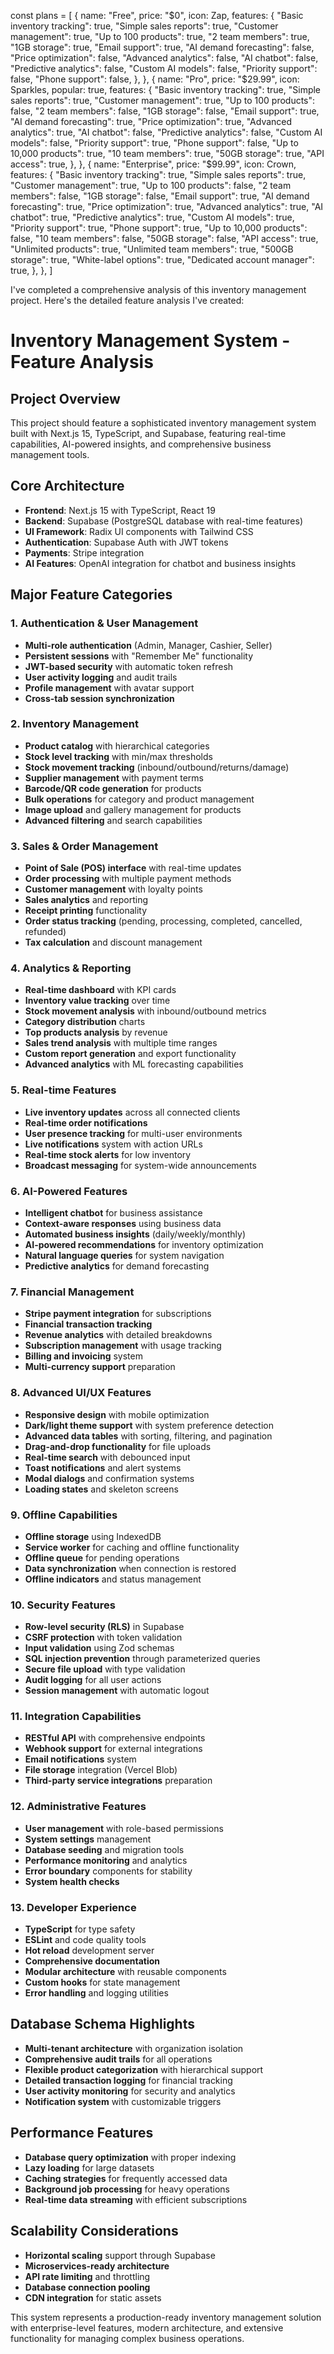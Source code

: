   const plans = [
    {
      name: "Free",
      price: "$0",
      icon: Zap,
      features: {
        "Basic inventory tracking": true,
        "Simple sales reports": true,
        "Customer management": true,
        "Up to 100 products": true,
        "2 team members": true,
        "1GB storage": true,
        "Email support": true,
        "AI demand forecasting": false,
        "Price optimization": false,
        "Advanced analytics": false,
        "AI chatbot": false,
        "Predictive analytics": false,
        "Custom AI models": false,
        "Priority support": false,
        "Phone support": false,
      },
    },
    {
      name: "Pro",
      price: "$29.99",
      icon: Sparkles,
      popular: true,
      features: {
        "Basic inventory tracking": true,
        "Simple sales reports": true,
        "Customer management": true,
        "Up to 100 products": false,
        "2 team members": false,
        "1GB storage": false,
        "Email support": true,
        "AI demand forecasting": true,
        "Price optimization": true,
        "Advanced analytics": true,
        "AI chatbot": false,
        "Predictive analytics": false,
        "Custom AI models": false,
        "Priority support": true,
        "Phone support": false,
        "Up to 10,000 products": true,
        "10 team members": true,
        "50GB storage": true,
        "API access": true,
      },
    },
    {
      name: "Enterprise",
      price: "$99.99",
      icon: Crown,
      features: {
        "Basic inventory tracking": true,
        "Simple sales reports": true,
        "Customer management": true,
        "Up to 100 products": false,
        "2 team members": false,
        "1GB storage": false,
        "Email support": true,
        "AI demand forecasting": true,
        "Price optimization": true,
        "Advanced analytics": true,
        "AI chatbot": true,
        "Predictive analytics": true,
        "Custom AI models": true,
        "Priority support": true,
        "Phone support": true,
        "Up to 10,000 products": false,
        "10 team members": false,
        "50GB storage": false,
        "API access": true,
        "Unlimited products": true,
        "Unlimited team members": true,
        "500GB storage": true,
        "White-label options": true,
        "Dedicated account manager": true,
      },
    },
  ]

  I've completed a comprehensive analysis of this inventory management project. Here's the detailed feature analysis I've created:

# Inventory Management System - Feature Analysis

## Project Overview
This project should feature a sophisticated inventory management system built with Next.js 15, TypeScript, and Supabase, featuring real-time capabilities, AI-powered insights, and comprehensive business management tools.

## Core Architecture
- **Frontend**: Next.js 15 with TypeScript, React 19
- **Backend**: Supabase (PostgreSQL database with real-time features)
- **UI Framework**: Radix UI components with Tailwind CSS
- **Authentication**: Supabase Auth with JWT tokens
- **Payments**: Stripe integration
- **AI Features**: OpenAI integration for chatbot and business insights

## Major Feature Categories

### 1. Authentication & User Management
- **Multi-role authentication** (Admin, Manager, Cashier, Seller)
- **Persistent sessions** with "Remember Me" functionality
- **JWT-based security** with automatic token refresh
- **User activity logging** and audit trails
- **Profile management** with avatar support
- **Cross-tab session synchronization**

### 2. Inventory Management
- **Product catalog** with hierarchical categories
- **Stock level tracking** with min/max thresholds
- **Stock movement tracking** (inbound/outbound/returns/damage)
- **Supplier management** with payment terms
- **Barcode/QR code generation** for products
- **Bulk operations** for category and product management
- **Image upload** and gallery management for products
- **Advanced filtering** and search capabilities

### 3. Sales & Order Management
- **Point of Sale (POS) interface** with real-time updates
- **Order processing** with multiple payment methods
- **Customer management** with loyalty points
- **Sales analytics** and reporting
- **Receipt printing** functionality
- **Order status tracking** (pending, processing, completed, cancelled, refunded)
- **Tax calculation** and discount management

### 4. Analytics & Reporting
- **Real-time dashboard** with KPI cards
- **Inventory value tracking** over time
- **Stock movement analysis** with inbound/outbound metrics
- **Category distribution** charts
- **Top products analysis** by revenue
- **Sales trend analysis** with multiple time ranges
- **Custom report generation** and export functionality
- **Advanced analytics** with ML forecasting capabilities

### 5. Real-time Features
- **Live inventory updates** across all connected clients
- **Real-time order notifications**
- **User presence tracking** for multi-user environments
- **Live notifications** system with action URLs
- **Real-time stock alerts** for low inventory
- **Broadcast messaging** for system-wide announcements

### 6. AI-Powered Features
- **Intelligent chatbot** for business assistance
- **Context-aware responses** using business data
- **Automated business insights** (daily/weekly/monthly)
- **AI-powered recommendations** for inventory optimization
- **Natural language queries** for system navigation
- **Predictive analytics** for demand forecasting

### 7. Financial Management
- **Stripe payment integration** for subscriptions
- **Financial transaction tracking**
- **Revenue analytics** with detailed breakdowns
- **Subscription management** with usage tracking
- **Billing and invoicing** system
- **Multi-currency support** preparation

### 8. Advanced UI/UX Features
- **Responsive design** with mobile optimization
- **Dark/light theme support** with system preference detection
- **Advanced data tables** with sorting, filtering, and pagination
- **Drag-and-drop functionality** for file uploads
- **Real-time search** with debounced input
- **Toast notifications** and alert systems
- **Modal dialogs** and confirmation systems
- **Loading states** and skeleton screens

### 9. Offline Capabilities
- **Offline storage** using IndexedDB
- **Service worker** for caching and offline functionality
- **Offline queue** for pending operations
- **Data synchronization** when connection is restored
- **Offline indicators** and status management

### 10. Security Features
- **Row-level security (RLS)** in Supabase
- **CSRF protection** with token validation
- **Input validation** using Zod schemas
- **SQL injection prevention** through parameterized queries
- **Secure file upload** with type validation
- **Audit logging** for all user actions
- **Session management** with automatic logout

### 11. Integration Capabilities
- **RESTful API** with comprehensive endpoints
- **Webhook support** for external integrations
- **Email notifications** system
- **File storage** integration (Vercel Blob)
- **Third-party service integrations** preparation

### 12. Administrative Features
- **User management** with role-based permissions
- **System settings** management
- **Database seeding** and migration tools
- **Performance monitoring** and analytics
- **Error boundary** components for stability
- **System health checks**

### 13. Developer Experience
- **TypeScript** for type safety
- **ESLint** and code quality tools
- **Hot reload** development server
- **Comprehensive documentation**
- **Modular architecture** with reusable components
- **Custom hooks** for state management
- **Error handling** and logging utilities

## Database Schema Highlights
- **Multi-tenant architecture** with organization isolation
- **Comprehensive audit trails** for all operations
- **Flexible product categorization** with hierarchical support
- **Detailed transaction logging** for financial tracking
- **User activity monitoring** for security and analytics
- **Notification system** with customizable triggers

## Performance Features
- **Database query optimization** with proper indexing
- **Lazy loading** for large datasets
- **Caching strategies** for frequently accessed data
- **Background job processing** for heavy operations
- **Real-time data streaming** with efficient subscriptions

## Scalability Considerations
- **Horizontal scaling** support through Supabase
- **Microservices-ready architecture**
- **API rate limiting** and throttling
- **Database connection pooling**
- **CDN integration** for static assets

This system represents a production-ready inventory management solution with enterprise-level features, modern architecture, and extensive functionality for managing complex business operations.
